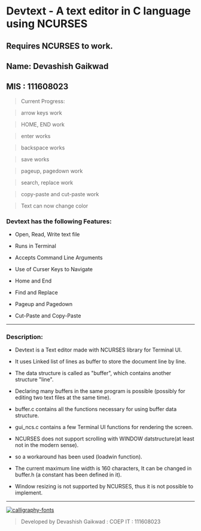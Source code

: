 # Devtext  - A text editor in C language using NCURSES

## Requires NCURSES to work.

## Name: Devashish Gaikwad

## MIS : 111608023


>Current Progress:

>arrow keys work

>HOME, END work

>enter works

>backspace works

>save works

>pageup, pagedown work

>search, replace work

>copy-paste and cut-paste work

>Text can now change color



### Devtext has the following Features:

* Open, Read, Write text file

* Runs in Terminal

* Accepts Command Line Arguments

* Use of Curser Keys to Navigate 

* Home and End

* Find and Replace

* Pageup and Pagedown

* Cut-Paste and Copy-Paste

_ _ _ _ _ _ _ _




### Description:


* Devtext is a Text editor made with NCURSES library for Terminal UI.

* It uses Linked list of lines as buffer to store the document line by line.

* The data structure is called as "buffer", which contains another structure "line".

* Declaring many buffers in the same program is possible (possibly for editing two text files at the same time).

* buffer.c contains all the functions necessary for using buffer data structure.

* gui_ncs.c contains a few Terminal UI functions for rendering the screen.

* NCURSES does not support scrolling with WINDOW datstructure(at least not in the modern sense).

* so a workaround has been used (loadwin function).

* The current maximum line width is 160 characters, It can be changed in buffer.h (a constant has been defined in it).

* Window resizing is not supported by NCURSES, thus it is not possible to implement.






_ _ _ _ _ _ _ _ _


<a href="https://fontmeme.com/calligraphy-fonts/"><img src="https://fontmeme.com/permalink/170905/15005e96d12d8bb9c5bf92460ba2bdf2.png" alt="calligraphy-fonts" border="0"></a>

>Developed by  Devashish Gaikwad : COEP IT : 111608023
